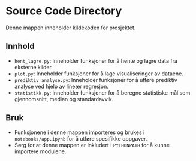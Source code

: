# Source Code Directory

Denne mappen inneholder kildekoden for prosjektet.

## Innhold
- `hent_lagre.py`: Inneholder funksjoner for å hente og lagre data fra eksterne kilder.
- `plot.py`: Inneholder funksjoner for å lage visualiseringer av dataene.
- `prediktiv_analyse.py`: Inneholder funksjoner for å utføre prediktiv analyse ved hjelp av lineær regresjon.
- `statistikk.py`: Inneholder funksjoner for å beregne statistiske mål som gjennomsnitt, median og standardavvik.

## Bruk
- Funksjonene i denne mappen importeres og brukes i `notebooks/app.ipynb` for å utføre spesifikke oppgaver.
- Sørg for at denne mappen er inkludert i `PYTHONPATH` for å kunne importere modulene.